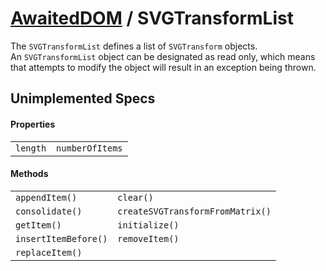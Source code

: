 # [AwaitedDOM](/docs/basic-interfaces/awaited-dom) <span>/</span> SVGTransformList

<div class='overview'>The <code>SVGTransformList</code> defines a list of <code>SVGTransform</code> objects.</div>

<div class='overview'>An <code>SVGTransformList</code> object can be designated as read only, which means that attempts to modify the object will result in an exception being thrown.</div>

## Unimplemented Specs

#### Properties

 |   |   | 
 | --- | --- | 
 | `length` | `numberOfItems` | 

#### Methods

 |   |   | 
 | --- | --- | 
 | `appendItem()` | `clear()`
`consolidate()` | `createSVGTransformFromMatrix()`
`getItem()` | `initialize()`
`insertItemBefore()` | `removeItem()`
`replaceItem()` |  | 
